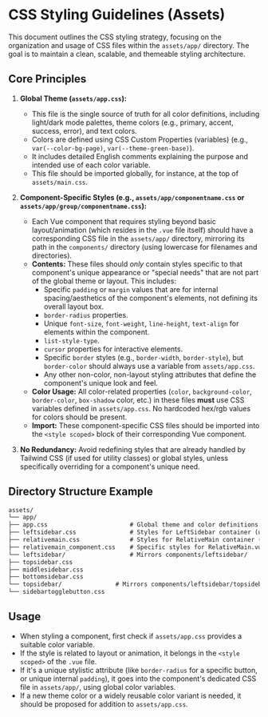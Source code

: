 # CSS Styling Guidelines (Assets)

This document outlines the CSS styling strategy, focusing on the organization and usage of CSS files within the `assets/app/` directory. The goal is to maintain a clean, scalable, and themeable styling architecture.

## Core Principles

1.  **Global Theme (`assets/app.css`):**

    - This file is the single source of truth for all color definitions, including light/dark mode palettes, theme colors (e.g., primary, accent, success, error), and text colors.
    - Colors are defined using CSS Custom Properties (variables) (e.g., `var(--color-bg-page)`, `var(--theme-green-base)`).
    - It includes detailed English comments explaining the purpose and intended use of each color variable.
    - This file should be imported globally, for instance, at the top of `assets/main.css`.

2.  **Component-Specific Styles (e.g., `assets/app/componentname.css` or `assets/app/group/componentname.css`):**

    - Each Vue component that requires styling beyond basic layout/animation (which resides in the `.vue` file itself) should have a corresponding CSS file in the `assets/app/` directory, mirroring its path in the `components/` directory (using lowercase for filenames and directories).
    - **Contents:** These files should _only_ contain styles specific to that component's unique appearance or "special needs" that are not part of the global theme or layout. This includes:
      - Specific `padding` or `margin` values that are for internal spacing/aesthetics of the component's elements, not defining its overall layout box.
      - `border-radius` properties.
      - Unique `font-size`, `font-weight`, `line-height`, `text-align` for elements within the component.
      - `list-style-type`.
      - `cursor` properties for interactive elements.
      - Specific `border` styles (e.g., `border-width`, `border-style`), but `border-color` should always use a variable from `assets/app.css`.
      - Any other non-color, non-layout styling attributes that define the component's unique look and feel.
    - **Color Usage:** All color-related properties (`color`, `background-color`, `border-color`, `box-shadow` color, etc.) in these files **must** use CSS variables defined in `assets/app.css`. No hardcoded hex/rgb values for colors should be present.
    - **Import:** These component-specific CSS files should be imported into the `<style scoped>` block of their corresponding Vue component.

3.  **No Redundancy:** Avoid redefining styles that are already handled by Tailwind CSS (if used for utility classes) or global styles, unless specifically overriding for a component's unique need.

## Directory Structure Example

```txt
assets/
└── app/
├── app.css                       # Global theme and color definitions
├── leftsidebar.css               # Styles for LeftSidebar container (used in App.vue)
├── relativemain.css              # Styles for RelativeMain container (used in App.vue)
├── relativemain_component.css    # Specific styles for RelativeMain.vue component itself
└── leftsidebar/                  # Mirrors components/leftsidebar/
├── topsidebar.css
├── middlesidebar.css
├── bottomsidebar.css
└── topsidebar/               # Mirrors components/leftsidebar/topsidebar/
└── sidebartogglebutton.css
```

## Usage

- When styling a component, first check if `assets/app.css` provides a suitable color variable.
- If the style is related to layout or animation, it belongs in the `<style scoped>` of the `.vue` file.
- If it's a unique stylistic attribute (like `border-radius` for a specific button, or unique internal `padding`), it goes into the component's dedicated CSS file in `assets/app/`, using global color variables.
- If a new theme color or a widely reusable color variant is needed, it should be proposed for addition to `assets/app.css`.
